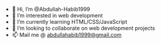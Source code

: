 - 👋 Hi, I’m @Abdullah-Habib1999
- 👀 I’m interested in web development
- 🌱 I’m currently learning HTML/CSS/JavaScript
- 💞️ I’m looking to collaborate on web development projects
- 📫 Mail me @ abdullahabib1999@gmail.com

<!---
Abdullah-Habib1999/Abdullah-Habib1999 is a ✨ special ✨ repository because its `README.md` (this file) appears on your GitHub profile.
You can click the Preview link to take a look at your changes.
--->
